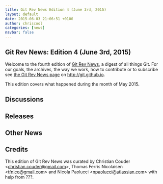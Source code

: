 ```yaml
---
title: Git Rev News Edition 4 (June 3rd, 2015)
layout: default
date: 2015-06-03 21:06:51 +0100
author: chriscool
categories: [news]
navbar: false
---
```


## Git Rev News: Edition 4 (June 3rd, 2015)

Welcome to the fourth edition of [Git Rev News](http://git.github.io/rev_news/rev_news.html),
a digest of all things Git. For our goals, the archives, the way we work, how to contribute or to
subscribe see [the Git Rev News page](http://git.github.io/rev_news/rev_news.html) on http://git.github.io.

This edition covers what happened during the month of May 2015.

## Discussions

<!---
### General
-->

<!---
### Reviews
-->

<!---
### Support
-->


## Releases


## Other News

<!---
### Event
-->

<!---
### Media
-->


## Credits

This edition of Git Rev News was curated by Christian Couder &lt;<christian.couder@gmail.com>&gt;,
Thomas Ferris Nicolaisen &lt;<tfnico@gmail.com>&gt; and Nicola Paolucci &lt;<npaolucci@atlassian.com>&gt;
with help from ???.
